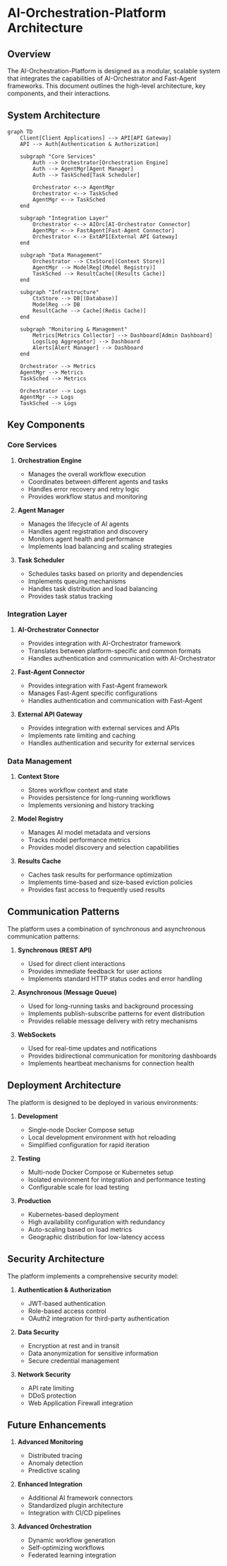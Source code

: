 # AI-Orchestration-Platform Architecture

## Overview

The AI-Orchestration-Platform is designed as a modular, scalable system that integrates the capabilities of AI-Orchestrator and Fast-Agent frameworks. This document outlines the high-level architecture, key components, and their interactions.

## System Architecture

```mermaid
graph TD
    Client[Client Applications] --> API[API Gateway]
    API --> Auth[Authentication & Authorization]
    
    subgraph "Core Services"
        Auth --> Orchestrator[Orchestration Engine]
        Auth --> AgentMgr[Agent Manager]
        Auth --> TaskSched[Task Scheduler]
        
        Orchestrator <--> AgentMgr
        Orchestrator <--> TaskSched
        AgentMgr <--> TaskSched
    end
    
    subgraph "Integration Layer"
        Orchestrator <--> AIOrc[AI-Orchestrator Connector]
        AgentMgr <--> FastAgent[Fast-Agent Connector]
        Orchestrator <--> ExtAPI[External API Gateway]
    end
    
    subgraph "Data Management"
        Orchestrator --> CtxStore[(Context Store)]
        AgentMgr --> ModelReg[(Model Registry)]
        TaskSched --> ResultCache[(Results Cache)]
    end
    
    subgraph "Infrastructure"
        CtxStore --> DB[(Database)]
        ModelReg --> DB
        ResultCache --> Cache[(Redis Cache)]
    end
    
    subgraph "Monitoring & Management"
        Metrics[Metrics Collector] --> Dashboard[Admin Dashboard]
        Logs[Log Aggregator] --> Dashboard
        Alerts[Alert Manager] --> Dashboard
    end
    
    Orchestrator --> Metrics
    AgentMgr --> Metrics
    TaskSched --> Metrics
    
    Orchestrator --> Logs
    AgentMgr --> Logs
    TaskSched --> Logs
```

## Key Components

### Core Services

1. **Orchestration Engine**
   - Manages the overall workflow execution
   - Coordinates between different agents and tasks
   - Handles error recovery and retry logic
   - Provides workflow status and monitoring

2. **Agent Manager**
   - Manages the lifecycle of AI agents
   - Handles agent registration and discovery
   - Monitors agent health and performance
   - Implements load balancing and scaling strategies

3. **Task Scheduler**
   - Schedules tasks based on priority and dependencies
   - Implements queuing mechanisms
   - Handles task distribution and load balancing
   - Provides task status tracking

### Integration Layer

1. **AI-Orchestrator Connector**
   - Provides integration with AI-Orchestrator framework
   - Translates between platform-specific and common formats
   - Handles authentication and communication with AI-Orchestrator

2. **Fast-Agent Connector**
   - Provides integration with Fast-Agent framework
   - Manages Fast-Agent specific configurations
   - Handles authentication and communication with Fast-Agent

3. **External API Gateway**
   - Provides integration with external services and APIs
   - Implements rate limiting and caching
   - Handles authentication and security for external services

### Data Management

1. **Context Store**
   - Stores workflow context and state
   - Provides persistence for long-running workflows
   - Implements versioning and history tracking

2. **Model Registry**
   - Manages AI model metadata and versions
   - Tracks model performance metrics
   - Provides model discovery and selection capabilities

3. **Results Cache**
   - Caches task results for performance optimization
   - Implements time-based and size-based eviction policies
   - Provides fast access to frequently used results

## Communication Patterns

The platform uses a combination of synchronous and asynchronous communication patterns:

1. **Synchronous (REST API)**
   - Used for direct client interactions
   - Provides immediate feedback for user actions
   - Implements standard HTTP status codes and error handling

2. **Asynchronous (Message Queue)**
   - Used for long-running tasks and background processing
   - Implements publish-subscribe patterns for event distribution
   - Provides reliable message delivery with retry mechanisms

3. **WebSockets**
   - Used for real-time updates and notifications
   - Provides bidirectional communication for monitoring dashboards
   - Implements heartbeat mechanisms for connection health

## Deployment Architecture

The platform is designed to be deployed in various environments:

1. **Development**
   - Single-node Docker Compose setup
   - Local development environment with hot reloading
   - Simplified configuration for rapid iteration

2. **Testing**
   - Multi-node Docker Compose or Kubernetes setup
   - Isolated environment for integration and performance testing
   - Configurable scale for load testing

3. **Production**
   - Kubernetes-based deployment
   - High availability configuration with redundancy
   - Auto-scaling based on load metrics
   - Geographic distribution for low-latency access

## Security Architecture

The platform implements a comprehensive security model:

1. **Authentication & Authorization**
   - JWT-based authentication
   - Role-based access control
   - OAuth2 integration for third-party authentication

2. **Data Security**
   - Encryption at rest and in transit
   - Data anonymization for sensitive information
   - Secure credential management

3. **Network Security**
   - API rate limiting
   - DDoS protection
   - Web Application Firewall integration

## Future Enhancements

1. **Advanced Monitoring**
   - Distributed tracing
   - Anomaly detection
   - Predictive scaling

2. **Enhanced Integration**
   - Additional AI framework connectors
   - Standardized plugin architecture
   - Integration with CI/CD pipelines

3. **Advanced Orchestration**
   - Dynamic workflow generation
   - Self-optimizing workflows
   - Federated learning integration
